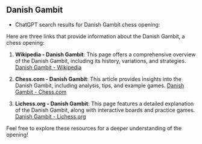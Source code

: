 ## Danish Gambit

 + ChatGPT search results for Danish Gambit chess opening:

Here are three links that provide information about the Danish Gambit, a chess opening:

1. **Wikipedia - Danish Gambit**: This page offers a comprehensive overview of the Danish Gambit, including its history, variations, and strategies.
   [Danish Gambit - Wikipedia](https://en.wikipedia.org/wiki/Danish_Gambit)

2. **Chess.com - Danish Gambit**: This article provides insights into the Danish Gambit, including analysis, tips, and example games.
   [Danish Gambit - Chess.com](https://www.chess.com/openings/Danish-Gambit)

3. **Lichess.org - Danish Gambit**: This page features a detailed explanation of the Danish Gambit, along with interactive boards and practice games.
   [Danish Gambit - Lichess.org](https://lichess.org/opening/Danish_Gambit)

Feel free to explore these resources for a deeper understanding of the opening!